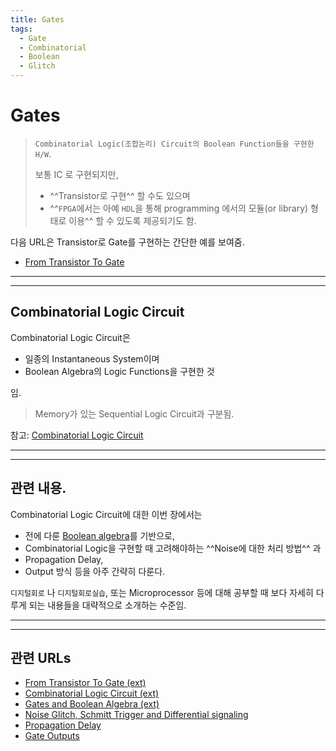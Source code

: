 ```yaml
---
title: Gates
tags:
  - Gate
  - Combinatorial
  - Boolean
  - Glitch
---
```


# Gates

> `Combinatorial Logic(조합논리) Circuit의 Boolean Function들을 구현한 H/W`.  
>  
> 보통 IC 로 구현되지만,  
>
> * ^^Transistor로 구현^^ 할 수도 있으며 
> * ^^`FPGA`에서는 아예 `HDL`을 통해 programming 에서의 모듈(or library) 형태로 이용^^ 할 수 있도록 제공되기도 함.

다음 URL은 Transistor로 Gate를 구현하는 간단한 예를 보여줌.

* [From Transistor To Gate](https://dsaint31.tistory.com/696)

---

---

## Combinatorial Logic Circuit

Combinatorial Logic Circuit은 

* 일종의 Instantaneous System이며 
* Boolean Algebra의 Logic Functions을 구현한 것

임.

> Memory가 있는 Sequential Logic Circuit과 구분됨.

참고: [Combinatorial Logic Circuit](https://dsaint31.tistory.com/405)

---

---

## 관련 내용.

Combinatorial Logic Circuit에 대한 이번 장에서는

* 전에 다룬 [Boolean algebra](../ch01/ch01_13_boolean_algebra.md)를 기반으로, 
* Combinatorial Logic을 구현할 때 고려해야하는 ^^Noise에 대한 처리 방법^^ 과 
* Propagation Delay, 
* Output 방식 등을 아주 간략히 다룬다. 
  
  
`디지털회로` 나 `디지털회로실습`, 또는 Microprocessor 등에 대해 공부할 때 보다 자세히 다루게 되는 내용들을 대략적으로 소개하는 수준임.

---

---

## 관련 URLs

* [From Transistor To Gate (ext)](https://dsaint31.tistory.com/696)
* [Combinatorial Logic Circuit (ext)](https://dsaint31.tistory.com/405)
* [Gates and Boolean Algebra (ext)](https://dsaint31.tistory.com/406)
* [Noise Glitch, Schmitt Trigger and Differential signaling](ce02_04_1_glitch.md)
* [Propagation Delay](ce02_04_3_propagation_delay.md)
* [Gate Outputs](ce02_04_4_0_gate_outputs.md)

